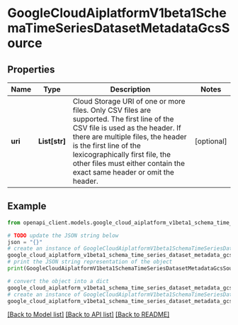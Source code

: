 # GoogleCloudAiplatformV1beta1SchemaTimeSeriesDatasetMetadataGcsSource


## Properties

Name | Type | Description | Notes
------------ | ------------- | ------------- | -------------
**uri** | **List[str]** | Cloud Storage URI of one or more files. Only CSV files are supported. The first line of the CSV file is used as the header. If there are multiple files, the header is the first line of the lexicographically first file, the other files must either contain the exact same header or omit the header. | [optional] 

## Example

```python
from openapi_client.models.google_cloud_aiplatform_v1beta1_schema_time_series_dataset_metadata_gcs_source import GoogleCloudAiplatformV1beta1SchemaTimeSeriesDatasetMetadataGcsSource

# TODO update the JSON string below
json = "{}"
# create an instance of GoogleCloudAiplatformV1beta1SchemaTimeSeriesDatasetMetadataGcsSource from a JSON string
google_cloud_aiplatform_v1beta1_schema_time_series_dataset_metadata_gcs_source_instance = GoogleCloudAiplatformV1beta1SchemaTimeSeriesDatasetMetadataGcsSource.from_json(json)
# print the JSON string representation of the object
print(GoogleCloudAiplatformV1beta1SchemaTimeSeriesDatasetMetadataGcsSource.to_json())

# convert the object into a dict
google_cloud_aiplatform_v1beta1_schema_time_series_dataset_metadata_gcs_source_dict = google_cloud_aiplatform_v1beta1_schema_time_series_dataset_metadata_gcs_source_instance.to_dict()
# create an instance of GoogleCloudAiplatformV1beta1SchemaTimeSeriesDatasetMetadataGcsSource from a dict
google_cloud_aiplatform_v1beta1_schema_time_series_dataset_metadata_gcs_source_from_dict = GoogleCloudAiplatformV1beta1SchemaTimeSeriesDatasetMetadataGcsSource.from_dict(google_cloud_aiplatform_v1beta1_schema_time_series_dataset_metadata_gcs_source_dict)
```
[[Back to Model list]](../README.md#documentation-for-models) [[Back to API list]](../README.md#documentation-for-api-endpoints) [[Back to README]](../README.md)


